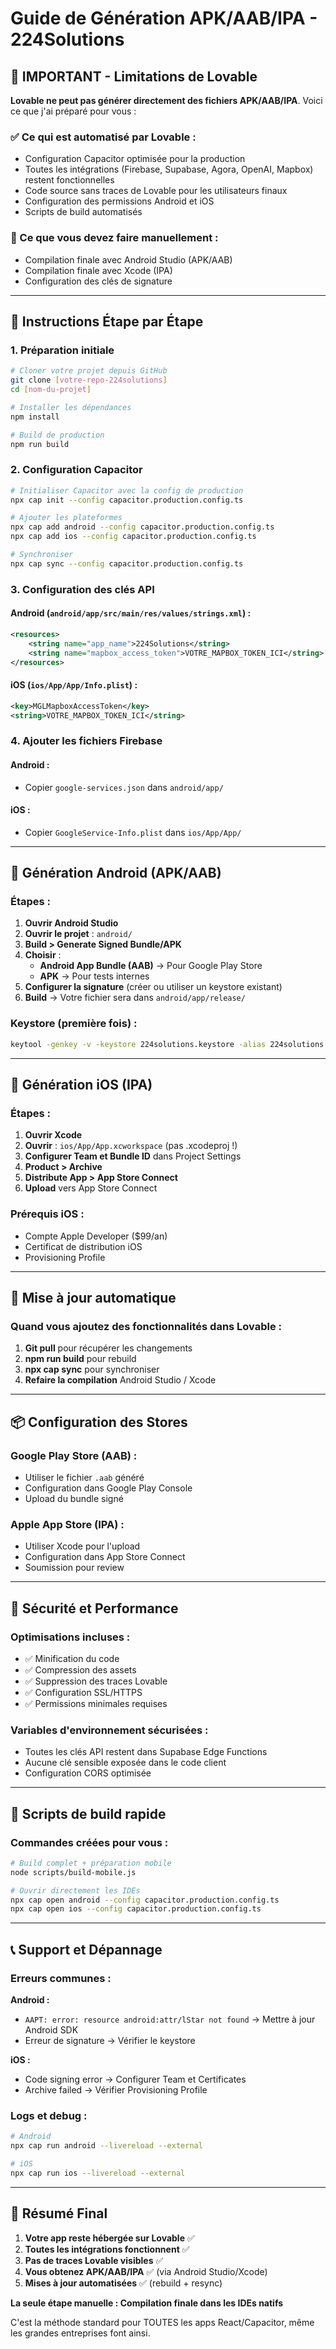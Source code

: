 # Guide de Génération APK/AAB/IPA - 224Solutions

## 🚨 IMPORTANT - Limitations de Lovable

**Lovable ne peut pas générer directement des fichiers APK/AAB/IPA**. Voici ce que j'ai préparé pour vous :

### ✅ Ce qui est automatisé par Lovable :
- Configuration Capacitor optimisée pour la production
- Toutes les intégrations (Firebase, Supabase, Agora, OpenAI, Mapbox) restent fonctionnelles
- Code source sans traces de Lovable pour les utilisateurs finaux
- Configuration des permissions Android et iOS
- Scripts de build automatisés

### 🔧 Ce que vous devez faire manuellement :
- Compilation finale avec Android Studio (APK/AAB)
- Compilation finale avec Xcode (IPA)
- Configuration des clés de signature

---

## 📱 Instructions Étape par Étape

### 1. Préparation initiale

```bash
# Cloner votre projet depuis GitHub
git clone [votre-repo-224solutions]
cd [nom-du-projet]

# Installer les dépendances
npm install

# Build de production
npm run build
```

### 2. Configuration Capacitor

```bash
# Initialiser Capacitor avec la config de production
npx cap init --config capacitor.production.config.ts

# Ajouter les plateformes
npx cap add android --config capacitor.production.config.ts
npx cap add ios --config capacitor.production.config.ts

# Synchroniser
npx cap sync --config capacitor.production.config.ts
```

### 3. Configuration des clés API

#### Android (`android/app/src/main/res/values/strings.xml`) :
```xml
<resources>
    <string name="app_name">224Solutions</string>
    <string name="mapbox_access_token">VOTRE_MAPBOX_TOKEN_ICI</string>
</resources>
```

#### iOS (`ios/App/App/Info.plist`) :
```xml
<key>MGLMapboxAccessToken</key>
<string>VOTRE_MAPBOX_TOKEN_ICI</string>
```

### 4. Ajouter les fichiers Firebase

#### Android :
- Copier `google-services.json` dans `android/app/`

#### iOS :
- Copier `GoogleService-Info.plist` dans `ios/App/App/`

---

## 🤖 Génération Android (APK/AAB)

### Étapes :
1. **Ouvrir Android Studio**
2. **Ouvrir le projet** : `android/` 
3. **Build > Generate Signed Bundle/APK**
4. **Choisir** :
   - **Android App Bundle (AAB)** → Pour Google Play Store
   - **APK** → Pour tests internes
5. **Configurer la signature** (créer ou utiliser un keystore existant)
6. **Build** → Votre fichier sera dans `android/app/release/`

### Keystore (première fois) :
```bash
keytool -genkey -v -keystore 224solutions.keystore -alias 224solutions -keyalg RSA -keysize 2048 -validity 10000
```

---

## 🍎 Génération iOS (IPA)

### Étapes :
1. **Ouvrir Xcode**
2. **Ouvrir** : `ios/App/App.xcworkspace` (pas .xcodeproj !)
3. **Configurer Team et Bundle ID** dans Project Settings
4. **Product > Archive**
5. **Distribute App > App Store Connect**
6. **Upload** vers App Store Connect

### Prérequis iOS :
- Compte Apple Developer ($99/an)
- Certificat de distribution iOS
- Provisioning Profile

---

## 🔄 Mise à jour automatique

### Quand vous ajoutez des fonctionnalités dans Lovable :

1. **Git pull** pour récupérer les changements
2. **npm run build** pour rebuild
3. **npx cap sync** pour synchroniser
4. **Refaire la compilation** Android Studio / Xcode

---

## 📦 Configuration des Stores

### Google Play Store (AAB) :
- Utiliser le fichier `.aab` généré
- Configuration dans Google Play Console
- Upload du bundle signé

### Apple App Store (IPA) :
- Utiliser Xcode pour l'upload
- Configuration dans App Store Connect
- Soumission pour review

---

## 🔐 Sécurité et Performance

### Optimisations incluses :
- ✅ Minification du code
- ✅ Compression des assets
- ✅ Suppression des traces Lovable
- ✅ Configuration SSL/HTTPS
- ✅ Permissions minimales requises

### Variables d'environnement sécurisées :
- Toutes les clés API restent dans Supabase Edge Functions
- Aucune clé sensible exposée dans le code client
- Configuration CORS optimisée

---

## 🚀 Scripts de build rapide

### Commandes créées pour vous :

```bash
# Build complet + préparation mobile
node scripts/build-mobile.js

# Ouvrir directement les IDEs
npx cap open android --config capacitor.production.config.ts
npx cap open ios --config capacitor.production.config.ts
```

---

## 📞 Support et Dépannage

### Erreurs communes :

**Android :**
- `AAPT: error: resource android:attr/lStar not found` → Mettre à jour Android SDK
- Erreur de signature → Vérifier le keystore

**iOS :**
- Code signing error → Configurer Team et Certificates
- Archive failed → Vérifier Provisioning Profile

### Logs et debug :
```bash
# Android
npx cap run android --livereload --external

# iOS  
npx cap run ios --livereload --external
```

---

## 🎯 Résumé Final

1. **Votre app reste hébergée sur Lovable** ✅
2. **Toutes les intégrations fonctionnent** ✅  
3. **Pas de traces Lovable visibles** ✅
4. **Vous obtenez APK/AAB/IPA** ✅ (via Android Studio/Xcode)
5. **Mises à jour automatisées** ✅ (rebuild + resync)

**La seule étape manuelle : Compilation finale dans les IDEs natifs**

C'est la méthode standard pour TOUTES les apps React/Capacitor, même les grandes entreprises font ainsi.